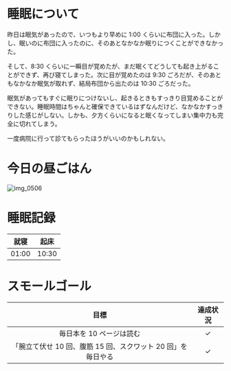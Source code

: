 # 睡眠について
昨日は眠気があったので、いつもより早めに 1:00 くらいに布団に入った。しかし、眠いのに布団に入ったのに、そのあとなかなか眠りにつくことができなかった。

そして、8:30 くらいに一瞬目が覚めたが、まだ眠くてどうしても起き上がることができず、再び寝てしまった。次に目が覚めたのは 9:30 ごろだが、そのあともなかなか眠気が取れず、結局布団から出たのは 10:30 ごろだった。

眠気があってもすぐに眠りにつけないし、起きるときもすっきり目覚めることができない。睡眠時間はちゃんと確保できているはずなんだけど、なかなかすっきりした感じがしない。しかも、夕方くらいになると眠くなってしまい集中力も完全に切れてしまう。

一度病院に行って診てもらったほうがいいのかもしれない。

# 今日の昼ごはん
![img_0506](https://noraworld.github.io/box-bulbasaur/2018/12/img_0506.jpg)

# 睡眠記録
| 就寝 | 起床 |
|:---:|:---:|
| 01:00 | 10:30 |

# スモールゴール
| 目標 | 達成状況 |
|:---:|:---:|
| 毎日本を 10 ページは読む | ✓ |
| 「腕立て伏せ 10 回、腹筋 15 回、スクワット 20 回」を毎日やる | ✓ |
